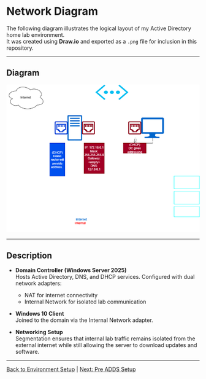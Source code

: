 # Network Diagram

The following diagram illustrates the logical layout of my Active Directory home lab environment.  
It was created using **Draw.io** and exported as a `.png` file for inclusion in this repository.

---

## Diagram
![Lab Network Diagram](../images/network_diagrams/ADDS_LAB.png)

---

## Description
- **Domain Controller (Windows Server 2025)**  
  Hosts Active Directory, DNS, and DHCP services. Configured with dual network adapters:
  - NAT for internet connectivity
  - Internal Network for isolated lab communication

- **Windows 10 Client**  
  Joined to the domain via the Internal Network adapter.

- **Networking Setup**  
  Segmentation ensures that internal lab traffic remains isolated from the external internet while still allowing the server to download updates and software.

---

[ Back to Environment Setup](02-environment-setup.md) | [ Next: Pre ADDS Setup](04-Computer-and-Second-Ethernet-Config.md)
